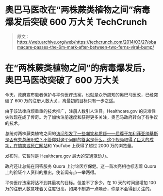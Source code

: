 # 奥巴马医改在“两株蕨类植物之间”病毒爆发后突破 600 万大关 TechCrunch

> 原文：<https://web.archive.org/web/https://techcrunch.com/2014/03/27/obamacare-passes-the-6m-mark-after-between-two-ferns-viral-bump/>

# 在“两株蕨类植物之间”的病毒爆发后，奥巴马医改突破了 600 万大关

今天，政府宣布患者保护与平价医疗法案，也就是众所周知的奥巴马医改，已经突破了 600 万的注册人数大关，离最初的目标只有一步之遥。

由于该法律麻烦重重的技术推广，注册人数引人注目。Healthcare.gov 的灾难性失败现在成了传奇。为了加快注册速度和获得更多关注，奥巴马政府转向了有争议的技术。

总统对两株蕨类植物之间的[访问引发了一些嘲笑和质疑——屈尊于加利菲亚纳基斯是否有失总统职位？不管你对这个问题的答案是什么，这个视频取得了巨大的成功，在](https://web.archive.org/web/20221006180038/https://beta.techcrunch.com/2014/03/11/watch-president-barack-obama-insult-zach-galifianakis-on-between-two-ferns-for-healthcare-gov/)[搞笑或死亡网站](https://web.archive.org/web/20221006180038/http://www.funnyordie.com/videos/18e820ec3f/between-two-ferns-with-zach-galifianakis-president-barack-obama)和 YouTube 上获得了超过 2000 万的浏览量。

发布时，它暂时是 Healthcare.gov 最大的交通驱动力。

政府还让总统在问答服务 Quora 上讨论医疗保健。这一首次亮相也标志着 Quora 上的验证个人资料的推出，使新闻有点一举两得。

平价医疗法案将达不到其最初的目标。但差不了多少。在 10 天的时间里增加 100 万的注册人数意味着关注度很高，如果不制造一点噪音，你是不会得到关注的。